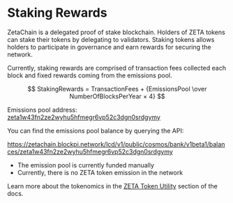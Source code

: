# Staking Rewards

ZetaChain is a delegated proof of stake blockchain. Holders of ZETA tokens can
stake their tokens by delegating to validators. Staking tokens allows holders to
participate in governance and earn rewards for securing the network.

Currently, staking rewards are comprised of transaction fees collected each
block and fixed rewards coming from the emissions pool.

$$
StakingRewards = TransactionFees + {EmissionsPool \over NumberOfBlocksPerYear × 4}
$$

Emissions pool address:
[zeta1w43fn2ze2wyhu5hfmegr6vp52c3dgn0srdgymy](https://zetachain.blockpi.network/lcd/v1/public/cosmos/auth/v1beta1/module_accounts)

You can find the emissions pool balance by querying the API:

https://zetachain.blockpi.network/lcd/v1/public/cosmos/bank/v1beta1/balances/zeta1w43fn2ze2wyhu5hfmegr6vp52c3dgn0srdgymy

- The emission pool is currently funded manually
- Currently, there is no ZETA token emission in the network

Learn more about the tokenomics in the
[ZETA Token Utility](/about/token-utility/distribution/) section of the docs.

